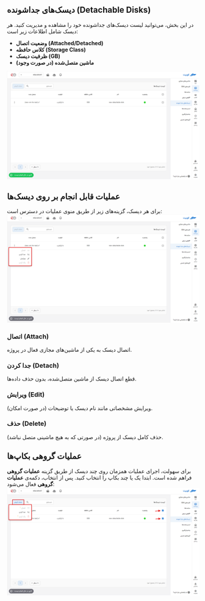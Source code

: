 ## دیسک‌های جداشونده (Detachable Disks)

در این بخش، می‌توانید لیست دیسک‌های جداشونده خود را مشاهده و مدیریت کنید. هر دیسک شامل اطلاعات زیر است:

- **وضعیت اتصال (Attached/Detached)**
- **کلاس حافظه (Storage Class)**
- **ظرفیت دیسک (GB)**
- **ماشین متصل‌شده (در صورت وجود)**

![Disks: disk list](img/iaas-detachable-disks-overview.png)

## عملیات قابل انجام بر روی دیسک‌ها

برای هر دیسک، گزینه‌های زیر از طریق منوی عملیات در دسترس است:
![Disks: options](img/iaas-detachable-disks-options.png)

### اتصال (Attach)

اتصال دیسک به یکی از ماشین‌های مجازی فعال در پروژه.

### جدا کردن (Detach)

قطع اتصال دیسک از ماشین متصل‌شده، بدون حذف داده‌ها.

### ویرایش (Edit)

ویرایش مشخصاتی مانند نام دیسک یا توضیحات (در صورت امکان).

### حذف (Delete)

حذف کامل دیسک از پروژه (در صورتی که به هیچ ماشینی متصل نباشد).

## عملیات گروهی بکاپ‌ها

برای سهولت، اجرای عملیات همزمان روی چند دیسک از طریق گزینه **عملیات گروهی** فراهم شده است. ابتدا یک یا چند بکاپ را انتخاب کنید. پس از انتخاب، دکمه‌ی **عملیات گروهی** فعال می‌شود:
![Disks: Group Options](img/iaas-detachable-disks-group-options.png)
